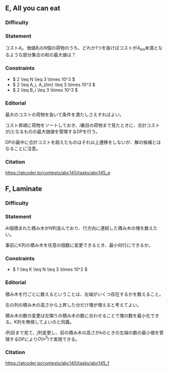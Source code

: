 ## E, All you can eat
### Difficulty

### Statement
コスト$A_i$、価値$B_i$の$N$個の荷物のうち、どれか1つを抜けばコストが$A_{lim}$未満となるような部分集合の和の最大値は？

### Constraints
- $ 2 \leq N \leq 3 \times 10^3 $
- $ 2 \leq A_i, A_{lim} \leq 3 \times 10^3 $
- $ 2 \leq B_i \leq 3 \times 10^3 $

### Editorial
最大のコストの荷物を抜いて条件を満たしさえすればよい。

コスト昇順に荷物をソートしておき、$i$番目の荷物まで見たときに、合計コストが$j$となるものの最大価値を管理するDPを行う。

DPの最中に合計コストを超えたものはそれ以上遷移をしないが、解の候補とはなることに注意。

### Citation
https://atcoder.jp/contests/abc145/tasks/abc145_e

## F, Laminate
### Difficulty

### Statement
$Ai$個積まれた積み木が$N$列並んでおり、行方向に連続した積み木の塊を数えたい。

事前にK列の積み木を任意の個数に変更できるとき、最小何行にできるか。

### Constraints
- $ 1 \leq K \leq N \leq 3 \times 10^2 $

### Editorial
積み木を行ごとに数えるということは、左端がいくつ存在するかを数えること。

左の列の積み木の高さから上昇した分だけ塊が増えると考えてよい。

積み木の数の変更は左隣りの積み木の数に合わせることで塊の数を最小化できる。K列を無視してよいのと同義。

$i$列目まで見て、$j$列変更し、前の積み木の高さが$k$のときの左端の数の最小値を管理するDPにより$O(n^3)$で実現できる。

### Citation
https://atcoder.jp/contests/abc145/tasks/abc145_f

